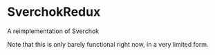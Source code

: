 # SverchokRedux
A reimplementation of Sverchok

Note that this is only barely functional right now, in a very limited form.
